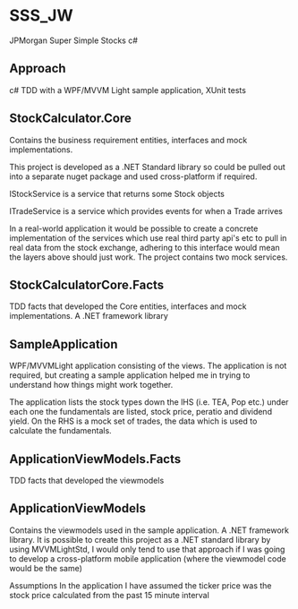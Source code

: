 # SSS_JW
JPMorgan Super Simple Stocks c#

## Approach
c# TDD with a WPF/MVVM Light sample application, XUnit tests

## StockCalculator.Core
Contains the business requirement entities, interfaces and mock implementations.

This project is developed as a .NET Standard library so could be pulled out into a separate nuget package and used cross-platform if required.

IStockService is a service that returns some Stock objects

ITradeService is a service which provides events for when a Trade arrives

In a real-world application it would be possible to create a concrete implementation of the services which use real third party api's etc to pull in real data from the stock exchange, adhering to this interface would mean the layers above should just work.
The project contains two mock services.

## StockCalculatorCore.Facts
TDD facts that developed the Core entities, interfaces and mock implementations. A .NET framework library

## SampleApplication
WPF/MVVMLight application consisting of the views.
The application is not required, but creating a sample application helped me in trying to understand how things might work together. 

The application lists the stock types down the lHS (i.e. TEA, Pop etc.) under each one the fundamentals are listed, stock price, peratio and dividend yield. On the RHS is a mock set of trades, the data which is used to calculate the fundamentals.

## ApplicationViewModels.Facts
TDD facts that developed the viewmodels

## ApplicationViewModels
Contains the viewmodels used in the sample application. A .NET framework library. It is possible to create this project as a .NET standard library by using MVVMLightStd, I would only tend to use that approach if I was going to develop a cross-platform mobile application (where the viewmodel code would be the same)

Assumptions
In the application I have assumed the ticker price was the stock price calculated from the past 15 minute interval